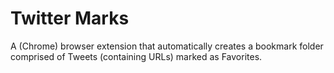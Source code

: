 Twitter Marks
=============

A (Chrome) browser extension that automatically creates a bookmark folder comprised of Tweets (containing URLs) marked as Favorites.
